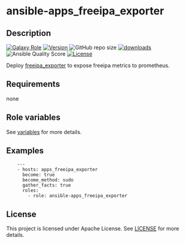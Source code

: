 # ansible-apps_freeipa_exporter

## Description

[![Galaxy Role](https://img.shields.io/badge/galaxy-apps_freeipa_exporter-purple?style=flat)](https://galaxy.ansible.com/lotusnoir/apps_freeipa_exporter)
[![Version](https://img.shields.io/github/release/lotusnoir/ansible-apps_freeipa_exporter.svg)](https://github.com/lotusnoir/ansible-apps_freeipa_exporter/releases/latest)
![GitHub repo size](https://img.shields.io/github/repo-size/lotusnoir/ansible-apps_freeipa_exporter?color=orange&style=flat)
[![downloads](https://img.shields.io/ansible/role/d/56085)](https://galaxy.ansible.com/lotusnoir/apps_freeipa_exporter)
![Ansible Quality Score](https://img.shields.io/ansible/quality/56085)
[![License](https://img.shields.io/badge/license-Apache--2.0-brightgreen?style=flat)](https://opensource.org/licenses/Apache-2.0)

Deploy [freeipa_exporter](https://github.com/boynux/freeipa-exporter) to expose freeipa metrics to prometheus.

## Requirements

none

## Role variables

See [variables](/defaults/main.yml) for more details.

## Examples

        ---
        - hosts: apps_freeipa_exporter
          become: true
          become_method: sudo
          gather_facts: true
          roles:
            - role: ansible-apps_freeipa_exporter


## License

This project is licensed under Apache License. See [LICENSE](/LICENSE) for more details.

